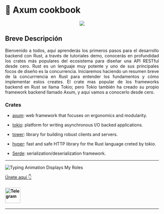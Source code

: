 # 🚀 Axum cookbook

<p align="center">
<img  src="https://res.cloudinary.com/rustlatamgroup/image/upload/v1685920322/assets/Banner_LinkedIn_gvrmzo.png">
</p>

## Breve Descripción

<p align="justify">
Bienvenido a todos, aquí aprenderás los primeros pasos para el desarrollo backend con Rust, a través de tutoriales demo, conocerás en profundidad los crates más populares del ecosistema para diseñar una API RESTful desde cero. Rust es un lenguaje muy potente y uno de sus principales focos de diseño es la concurrencia. Iniciaremos haciendo un resumen breve de la concurrrencia en Rust para entender los fundamentos y cómo implementar estos creates.
El crate mas popular de los frameworks backend en Rust se llama Tokio; pero Tokio también ha creado su propio framework backend llamado Axum, y aquí vamos a conocerlo desde cero.

### Crates

- [axum](https://crates.io/crates/axum): web framework that focuses on ergonomics and modularity.

- [tokio](https://tokio.rs): platform for writing asynchronous I/O backed applications.

- [tower](https://crates.io/crates/tower): library for building robust clients and servers.

- [hyper](https://hyper.rs/): fast and safe HTTP library for the Rust language creted by tokio.

- [Serde](https://crates.io/crates/serde): serialization/deserialization framework.

<hr>

![Typing Animation Displays My Roles](https://readme-typing-svg.herokuapp.com?color=%503385ff&lines=Hola,+Bienvenido+a+Rust+Latam..!;Tenemos+un+canal+en+Telegram;)

[Únete aquí 👇](https://t.me/rustlatam)

#### <a href="https://t.me/rustlatam"><img alt="Telegram" width="50px" src="https://img.icons8.com/plasticine/50/null/telegram-app.png"/></a>

<hr>
